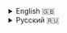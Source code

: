 <details>
  <summary>English 🇬🇧</summary>
A desktop application was created using C# and the WinForms technology, allowing users to experiment with creating shapes that have rounded corners. As part of the implementation, users are able to:

🟦 See a displayed shape (e.g., a rectangle) whose corner radii can be adjusted.
📋 Copy the rounding parameters to the clipboard for further use.
🔢 Adjust all 8 possible values of the corner radii to create complex shapes and figures.

</details>

<details>
  <summary>Русский 🇷🇺</summary>

Было создано desktop-приложение на C# с использованием технологии WinForms, позволяющее пользователям экспериментировать с созданием фигур с закругленными углами. В результате реализации пользователи могут:
🟦 Видеть отображаемую фигуру (например, прямоугольник), у которой можно изменять радиусы закругления углов.
📋 Копировать параметры закругления в буфер обмена для дальнейшего использования.
🔢 Настраивать все 8 возможных значений радиусов закругления углов для создания сложных форм и фигур.

</details>
